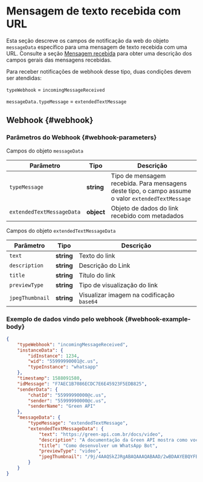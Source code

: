 # Mensagem de texto recebida com URL

Esta seção descreve os campos de notificação da web do objeto `messageData` específico para uma mensagem de texto recebida com uma URL. Consulte a seção [Mensagem recebida](Webhook-IncomingMessageReceived.md) para obter uma descrição dos campos gerais das mensagens recebidas.

Para receber notificações de webhook desse tipo, duas condições devem ser atendidas:

`typeWebhook` = `incomingMessageReceived`

`messageData.typeMessage` = `extendedTextMessage`

## Webhook {#webhook}

### Parâmetros do Webhook {#webhook-parameters}

Campos do objeto `messageData`

Parâmetro | Тipo | Descrição
----- | ----- | -----
`typeMessage` | **string** | Tipo de mensagem recebida. Para mensagens deste tipo, o campo assume o valor `extendedTextMessage`
`extendedTextMessageData` | **object** | Objeto de dados do link recebido com metadados

Campos do objeto `extendedTextMessageData`

Parâmetro | Тipo | Descrição
----- | ----- | -----
`text` | **string** | Texto do link
`description` | **string** | Descrição do Link
`title` | **string** | Título do link
`previewType` | **string** | Tipo de visualização do link
`jpegThumbnail` | **string** | Visualizar imagem na codificação `base64`

### Exemplo de dados vindo pelo webhook {#webhook-example-body}

```json
{
    "typeWebhook": "incomingMessageReceived",
    "instanceData": {
        "idInstance": 1234,
        "wid": "55999990001@c.us",
        "typeInstance": "whatsapp"
    },
    "timestamp": 1588091580,
    "idMessage": "F7AEC1B7086ECDC7E6E45923F5EDB825",
    "senderData": {
        "chatId": "55999990000@c.us",
        "sender": "55999990000@c.us",
        "senderName": "Green API"
    },
    "messageData": {
        "typeMessage": "extendedTextMessage",
        "extendedTextMessageData": {
            "text": "https://green-api.com.br/docs/video",
            "description": "A documentação da Green API mostra como você pode desenvolver um WhatsApp Bot",
            "title": "Como desenvolver um WhatsApp Bot",
            "previewType": "video",
            "jpegThumbnail": "/9j/4AAQSkZJRgABAQAAAQABAAD/2wBDAAYEBQYFBAYGBQYHBwYIChAKCgkJChQODwwQFxQYG=="
        }
    }
}
```
